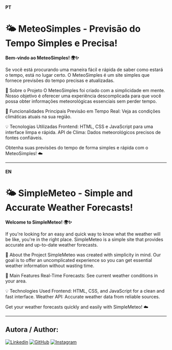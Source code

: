 #### PT

# 🌤️ MeteoSimples - Previsão do Tempo Simples e Precisa!
**Bem-vindo ao MeteoSimples! 🌍✨**

Se você está procurando uma maneira fácil e rápida de saber como estará o tempo, está no lugar certo. O MeteoSimples é um site simples que fornece previsões do tempo precisas e atualizadas.

🚀 Sobre o Projeto
O MeteoSimples foi criado com a simplicidade em mente. Nosso objetivo é oferecer uma experiência descomplicada para que você possa obter informações meteorológicas essenciais sem perder tempo.

🌟 Funcionalidades Principais
Previsão em Tempo Real: Veja as condições climáticas atuais na sua região.

💡 Tecnologias Utilizadas
Frontend: HTML, CSS e JavaScript para uma interface limpa e rápida.
API de Clima: Dados meteorológicos precisos de fontes confiáveis.

Obtenha suas previsões do tempo de forma simples e rápida com o MeteoSimples! ☁️

----------------------------------------------------------------------------------------------------------------------

#### EN

# 🌤️ SimpleMeteo - Simple and Accurate Weather Forecasts!
**Welcome to SimpleMeteo! 🌍✨**

If you're looking for an easy and quick way to know what the weather will be like, you're in the right place. SimpleMeteo is a simple site that provides accurate and up-to-date weather forecasts.

🚀 About the Project
SimpleMeteo was created with simplicity in mind. Our goal is to offer an uncomplicated experience so you can get essential weather information without wasting time.

🌟 Main Features
Real-Time Forecasts: See current weather conditions in your area.

💡 Technologies Used
Frontend: HTML, CSS, and JavaScript for a clean and fast interface.
Weather API: Accurate weather data from reliable sources.

Get your weather forecasts quickly and easily with SimpleMeteo! ☁️


-----------------------------------------------------------------------------------------------------------

## Autora / Author:
[![Linkedin](https://img.shields.io/badge/-LinkedIn-blue?style=flat&logo=Linkedin&logoColor=white)](https://www.linkedin.com/in/maria-eduarda-a-58238b1a1?) [![GitHub](https://img.shields.io/badge/-GitHub-181717?style=flat&logo=github)](https://github.com/Dudahh18) [![Instagram](https://img.shields.io/badge/-Instagram-E4405F?style=flat&logo=instagram&logoColor=white)](https://www.instagram.com/_dudahh.18?igsh=MXZpdHhnamNmbjMx)
